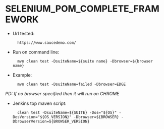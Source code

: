 # SELENIUM_POM_COMPLETE_FRAMEWORK

* Url tested: 

        https://www.saucedemo.com/
    

* Run on command line:

        mvn clean test -DsuiteName=${suite name} -Dbrowser=${browser name}

* Example:

        mvn clean test -DsuiteName=failed -Dbrowser=EDGE

*PD: If no browser specified then it will run on CHROME*

* Jenkins top maven script:

        clean test -DsuiteName=${SUITE} -Dos="${OS}" -DosVersion="${OS_VERSION}" -Dbrowser=${BROWSER} -DbrowserVersion=${BROWSER_VERSION}
